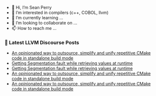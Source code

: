 - 👋 Hi, I’m Sean Perry
- 👀 I’m interested in compilers (c++, COBOL, llvm)
- 🌱 I’m currently learning ...
- 💞️ I’m looking to collaborate on ...
- 📫 How to reach me ...

<!---
s66perry/s66perry is a ✨ special ✨ repository because its `README.md` (this file) appears on your GitHub profile.
You can click the Preview link to take a look at your changes.
--->
### 📕 Latest LLVM Discourse Posts

<!-- DISCOURSE-LLVM:START -->
- [An opinionated way to outsource, simplify and unify repetitive CMake code in standalone build mode](https://discourse.llvm.org/t/an-opinionated-way-to-outsource-simplify-and-unify-repetitive-cmake-code-in-standalone-build-mode/67508#post_6)
- [Getting Segmentation fault while retrieving values at runtime](https://discourse.llvm.org/t/getting-segmentation-fault-while-retrieving-values-at-runtime/67516#post_8)
- [Getting Segmentation fault while retrieving values at runtime](https://discourse.llvm.org/t/getting-segmentation-fault-while-retrieving-values-at-runtime/67516#post_7)
- [An opinionated way to outsource, simplify and unify repetitive CMake code in standalone build mode](https://discourse.llvm.org/t/an-opinionated-way-to-outsource-simplify-and-unify-repetitive-cmake-code-in-standalone-build-mode/67508#post_5)
- [An opinionated way to outsource, simplify and unify repetitive CMake code in standalone build mode](https://discourse.llvm.org/t/an-opinionated-way-to-outsource-simplify-and-unify-repetitive-cmake-code-in-standalone-build-mode/67508#post_4)
<!-- DISCOURSE-LLVM:END -->
